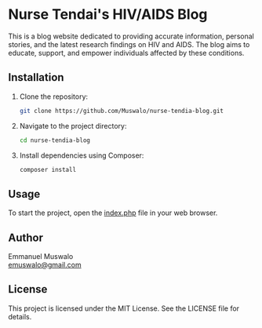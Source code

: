 # Nurse Tendai's HIV/AIDS Blog

This is a blog website dedicated to providing accurate information, personal stories, and the latest research findings on HIV and AIDS. The blog aims to educate, support, and empower individuals affected by these conditions.

## Installation

1. Clone the repository:
    ```sh
    git clone https://github.com/Muswalo/nurse-tendia-blog.git
    ```

2. Navigate to the project directory:
    ```sh
    cd nurse-tendia-blog
    ```

3. Install dependencies using Composer:
    ```sh
    composer install
    ```

## Usage

To start the project, open the [index.php](http://_vscodecontentref_/21) file in your web browser.

## Author
Emmanuel Muswalo  
[emuswalo@gmail.com](mailto:emuswalo@gmail.com)

## License

This project is licensed under the MIT License. See the LICENSE file for details.